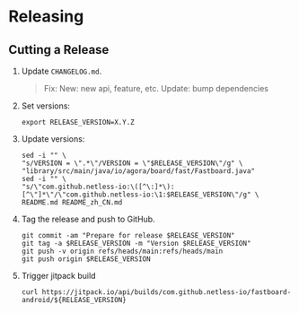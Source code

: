 Releasing
=========

Cutting a Release
-----------------

1. Update `CHANGELOG.md`.
   > Fix:
   > New: new api, feature, etc.
   > Update: bump dependencies
2. Set versions:

    ```
    export RELEASE_VERSION=X.Y.Z
    ```
3. Update versions:
   ```
   sed -i "" \
   "s/VERSION = \".*\"/VERSION = \"$RELEASE_VERSION\"/g" \
   "library/src/main/java/io/agora/board/fast/Fastboard.java"
   sed -i "" \
   "s/\"com.github.netless-io:\([^\:]*\):[^\"]*\"/\"com.github.netless-io:\1:$RELEASE_VERSION\"/g" \
   README.md README_zh_CN.md
    ```
4. Tag the release and push to GitHub.
   ```
   git commit -am "Prepare for release $RELEASE_VERSION"
   git tag -a $RELEASE_VERSION -m "Version $RELEASE_VERSION"
   git push -v origin refs/heads/main:refs/heads/main
   git push origin $RELEASE_VERSION
   ```

5. Trigger jitpack build
   ```shell
   curl https://jitpack.io/api/builds/com.github.netless-io/fastboard-android/${RELEASE_VERSION}
   ```